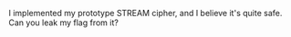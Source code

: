 I implemented my prototype STREAM cipher, and I believe it's quite safe. Can you leak my flag from it?